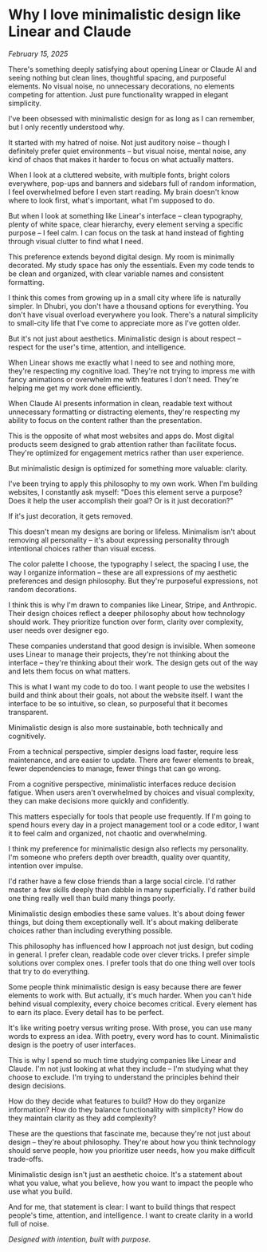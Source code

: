 # Why I love minimalistic design like Linear and Claude

*February 15, 2025*

There's something deeply satisfying about opening Linear or Claude AI and seeing nothing but clean lines, thoughtful spacing, and purposeful elements. No visual noise, no unnecessary decorations, no elements competing for attention. Just pure functionality wrapped in elegant simplicity.

I've been obsessed with minimalistic design for as long as I can remember, but I only recently understood why.

It started with my hatred of noise. Not just auditory noise – though I definitely prefer quiet environments – but visual noise, mental noise, any kind of chaos that makes it harder to focus on what actually matters.

When I look at a cluttered website, with multiple fonts, bright colors everywhere, pop-ups and banners and sidebars full of random information, I feel overwhelmed before I even start reading. My brain doesn't know where to look first, what's important, what I'm supposed to do.

But when I look at something like Linear's interface – clean typography, plenty of white space, clear hierarchy, every element serving a specific purpose – I feel calm. I can focus on the task at hand instead of fighting through visual clutter to find what I need.

This preference extends beyond digital design. My room is minimally decorated. My study space has only the essentials. Even my code tends to be clean and organized, with clear variable names and consistent formatting.

I think this comes from growing up in a small city where life is naturally simpler. In Dhubri, you don't have a thousand options for everything. You don't have visual overload everywhere you look. There's a natural simplicity to small-city life that I've come to appreciate more as I've gotten older.

But it's not just about aesthetics. Minimalistic design is about respect – respect for the user's time, attention, and intelligence.

When Linear shows me exactly what I need to see and nothing more, they're respecting my cognitive load. They're not trying to impress me with fancy animations or overwhelm me with features I don't need. They're helping me get my work done efficiently.

When Claude AI presents information in clean, readable text without unnecessary formatting or distracting elements, they're respecting my ability to focus on the content rather than the presentation.

This is the opposite of what most websites and apps do. Most digital products seem designed to grab attention rather than facilitate focus. They're optimized for engagement metrics rather than user experience.

But minimalistic design is optimized for something more valuable: clarity.

I've been trying to apply this philosophy to my own work. When I'm building websites, I constantly ask myself: "Does this element serve a purpose? Does it help the user accomplish their goal? Or is it just decoration?"

If it's just decoration, it gets removed.

This doesn't mean my designs are boring or lifeless. Minimalism isn't about removing all personality – it's about expressing personality through intentional choices rather than visual excess.

The color palette I choose, the typography I select, the spacing I use, the way I organize information – these are all expressions of my aesthetic preferences and design philosophy. But they're purposeful expressions, not random decorations.

I think this is why I'm drawn to companies like Linear, Stripe, and Anthropic. Their design choices reflect a deeper philosophy about how technology should work. They prioritize function over form, clarity over complexity, user needs over designer ego.

These companies understand that good design is invisible. When someone uses Linear to manage their projects, they're not thinking about the interface – they're thinking about their work. The design gets out of the way and lets them focus on what matters.

This is what I want my code to do too. I want people to use the websites I build and think about their goals, not about the website itself. I want the interface to be so intuitive, so clean, so purposeful that it becomes transparent.

Minimalistic design is also more sustainable, both technically and cognitively.

From a technical perspective, simpler designs load faster, require less maintenance, and are easier to update. There are fewer elements to break, fewer dependencies to manage, fewer things that can go wrong.

From a cognitive perspective, minimalistic interfaces reduce decision fatigue. When users aren't overwhelmed by choices and visual complexity, they can make decisions more quickly and confidently.

This matters especially for tools that people use frequently. If I'm going to spend hours every day in a project management tool or a code editor, I want it to feel calm and organized, not chaotic and overwhelming.

I think my preference for minimalistic design also reflects my personality. I'm someone who prefers depth over breadth, quality over quantity, intention over impulse.

I'd rather have a few close friends than a large social circle. I'd rather master a few skills deeply than dabble in many superficially. I'd rather build one thing really well than build many things poorly.

Minimalistic design embodies these same values. It's about doing fewer things, but doing them exceptionally well. It's about making deliberate choices rather than including everything possible.

This philosophy has influenced how I approach not just design, but coding in general. I prefer clean, readable code over clever tricks. I prefer simple solutions over complex ones. I prefer tools that do one thing well over tools that try to do everything.

Some people think minimalistic design is easy because there are fewer elements to work with. But actually, it's much harder. When you can't hide behind visual complexity, every choice becomes critical. Every element has to earn its place. Every detail has to be perfect.

It's like writing poetry versus writing prose. With prose, you can use many words to express an idea. With poetry, every word has to count. Minimalistic design is the poetry of user interfaces.

This is why I spend so much time studying companies like Linear and Claude. I'm not just looking at what they include – I'm studying what they choose to exclude. I'm trying to understand the principles behind their design decisions.

How do they decide what features to build? How do they organize information? How do they balance functionality with simplicity? How do they maintain clarity as they add complexity?

These are the questions that fascinate me, because they're not just about design – they're about philosophy. They're about how you think technology should serve people, how you prioritize user needs, how you make difficult trade-offs.

Minimalistic design isn't just an aesthetic choice. It's a statement about what you value, what you believe, how you want to impact the people who use what you build.

And for me, that statement is clear: I want to build things that respect people's time, attention, and intelligence. I want to create clarity in a world full of noise.

*Designed with intention, built with purpose.*
